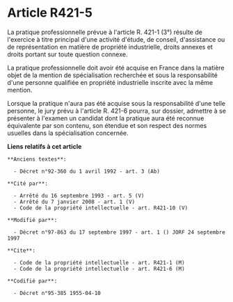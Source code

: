 # Article R421-5

La pratique professionnelle prévue à l'article R. 421-1 (3°) résulte de l'exercice à titre principal d'une activité d'étude,
de conseil, d'assistance ou de représentation en matière de propriété industrielle, droits annexes et droits portant sur
toute question connexe.

La pratique professionnelle doit avoir été acquise en France dans la matière objet de la mention de spécialisation recherchée
et sous la responsabilité d'une personne qualifiée en propriété industrielle inscrite avec la même mention.

Lorsque la pratique n'aura pas été acquise sous la responsabilité d'une telle personne, le jury prévu à l'article R. 421-6
pourra, sur dossier, admettre à se présenter à l'examen un candidat dont la pratique aura été reconnue équivalente par son
contenu, son étendue et son respect des normes usuelles dans la spécialisation concernée.

**Liens relatifs à cet article**

	**Anciens textes**:

	  - Décret n°92-360 du 1 avril 1992 - art. 3 (Ab)

	**Cité par**:

	  - Arrêté du 16 septembre 1993 - art. 5 (V)
	  - Arrêté du 7 janvier 2008 - art. 1 (V)
	  - Code de la propriété intellectuelle - art. R421-10 (V)

	**Modifié par**:

	  - Décret n°97-863 du 17 septembre 1997 - art. 1 () JORF 24 septembre 1997

	**Cite**:

	  - Code de la propriété intellectuelle - art. R421-1 (M)
	  - Code de la propriété intellectuelle - art. R421-6 (M)

	**Codifié par**:

	  - Décret n°95-385 1955-04-10
